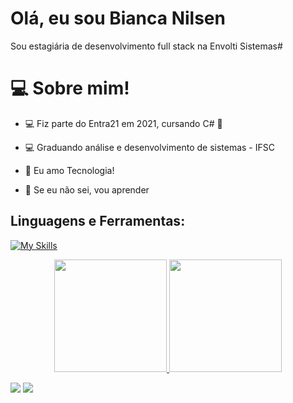 

# Olá, eu sou Bianca Nilsen

Sou estagiária de desenvolvimento full stack na Envolti Sistemas#

#  💻  Sobre mim!


*  💻  Fiz parte do Entra21 em 2021, cursando C# 💙

*  💻  Graduando análise e desenvolvimento de sistemas - IFSC

*  💬  Eu amo Tecnologia!

*  🚀  Se eu não sei, vou aprender

## **Linguagens e Ferramentas:**  
[![My Skills](https://skillicons.dev/icons?i=androidstudio,flutter,dart,angular,html,css,bootstrap,cs,dotnet,docker,nodejs,js,jest,express,nestjs,ts,azure,git,github,heroku,vercel,mysql,postgres,postman,sequelize,visualstudio,vscode,figma&perline=18)](https://skillicons.dev)


<div align="center">
  <a href="https://https://github.com/biancanilsen">
  <img height="180em" src="https://github-readme-stats.vercel.app/api?username=biancanilsen&show_icons=true&theme=nightowl&include_all_commits=true&count_private=true"/>
  <img height="180em" src="https://github-readme-stats.vercel.app/api/top-langs/?username=biancanilsen&layout=compact&langs_count=7&theme=nightowl"/>
</div>

  
<a href = "mailto:nilsenn.bianca@gmail.com"><img src="https://img.shields.io/badge/-Gmail-%23333?style=for-the-badge&logo=gmail&logoColor=white" target="_blank"></a>
<a href="https://www.linkedin.com/in/bianca-nilsen-b1607a200" target="_blank"><img src="https://img.shields.io/badge/-LinkedIn-%230077B5?style=for-the-badge&logo=linkedin&logoColor=white" target="_blank"></a> 
